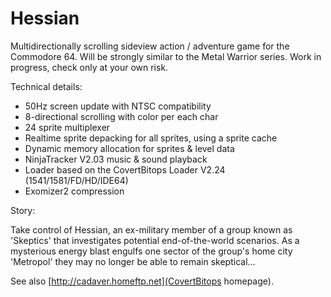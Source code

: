 # Hessian

Multidirectionally scrolling sideview action / adventure game for the Commodore 64. Will be strongly similar to the Metal Warrior series. Work in progress, check only at your own risk.

Technical details:

- 50Hz screen update with NTSC compatibility
- 8-directional scrolling with color per each char
- 24 sprite multiplexer
- Realtime sprite depacking for all sprites, using a sprite cache
- Dynamic memory allocation for sprites & level data
- NinjaTracker V2.03 music & sound playback
- Loader based on the CovertBitops Loader V2.24 (1541/1581/FD/HD/IDE64)
- Exomizer2 compression

Story:

Take control of Hessian, an ex-military member of a group known as 'Skeptics' that investigates potential end-of-the-world scenarios. As a mysterious energy blast engulfs one sector of the group's home city 'Metropol' they may no longer be able to remain skeptical...

See also [http://cadaver.homeftp.net](CovertBitops homepage). 
